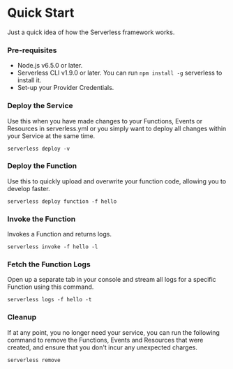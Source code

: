 # Quick Start
Just a quick idea of how the Serverless framework works.

### Pre-requisites
- Node.js v6.5.0 or later.
- Serverless CLI v1.9.0 or later. You can run `npm install -g` serverless to install it.
- Set-up your Provider Credentials.
### Deploy the Service
Use this when you have made changes to your Functions, Events or Resources in serverless.yml or you simply want to deploy all changes within your Service at the same time.
```
serverless deploy -v
```
### Deploy the Function
Use this to quickly upload and overwrite your function code, allowing you to develop faster.
```
serverless deploy function -f hello
```
### Invoke the Function
Invokes a Function and returns logs.
```
serverless invoke -f hello -l
```
### Fetch the Function Logs
Open up a separate tab in your console and stream all logs for a specific Function using this command.
```
serverless logs -f hello -t
```
### Cleanup
If at any point, you no longer need your service, you can run the following command to remove the Functions, Events and Resources that were created, and ensure that you don't incur any unexpected charges.
```
serverless remove
```
